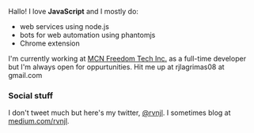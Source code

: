 Hallo! I love **JavaScript** and I mostly do: 

* web services using node.js
* bots for web automation using phantomjs
* Chrome extension

I'm currently working at [MCN Freedom Tech Inc.](https://www.freedom.tm) as a full-time developer but I'm always open for oppurtunities. Hit me up at rjlagrimas08 at gmail.com

### Social stuff
I don't tweet much but here's my twitter, [@rvnjl](http://twitter.com/rvnjl). I sometimes blog at [medium.com/rvnjl](https://medium.com/rvnjl).
